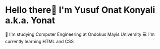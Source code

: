 # Hello there👋 I'm Yusuf Onat Konyali a.k.a. Yonat
📝 I'm studying Computer Engineering at Ondokus Mayis University
💻 I'm currently learning HTML and CSS
